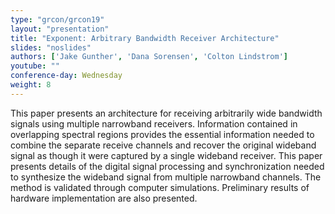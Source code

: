 ```yaml
---
type: "grcon/grcon19"
layout: "presentation"
title: "Exponent: Arbitrary Bandwidth Receiver Architecture"
slides: "noslides"
authors: ['Jake Gunther', 'Dana Sorensen', 'Colton Lindstrom']
youtube: ""
conference-day: Wednesday
weight: 8
---
```

This paper presents an architecture for receiving arbitrarily wide bandwidth signals using multiple narrowband receivers.  Information contained in overlapping spectral regions provides the essential information needed to combine the separate receive channels and recover the original wideband signal as though it were captured by a single wideband receiver.  This paper presents details of the digital signal processing and synchronization needed to synthesize the wideband signal from multiple narrowband channels.  The method is validated through computer simulations.  Preliminary results of hardware implementation are also presented.